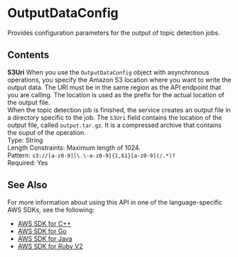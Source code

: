 # OutputDataConfig<a name="API_OutputDataConfig"></a>

Provides configuration parameters for the output of topic detection jobs\.



## Contents<a name="API_OutputDataConfig_Contents"></a>

 **S3Uri**   <a name="comprehend-Type-OutputDataConfig-S3Uri"></a>
When you use the `OutputDataConfig` object with asynchronous operations, you specify the Amazon S3 location where you want to write the output data\. The URI must be in the same region as the API endpoint that you are calling\. The location is used as the prefix for the actual location of the output file\.  
When the topic detection job is finished, the service creates an output file in a directory specific to the job\. The `S3Uri` field contains the location of the output file, called `output.tar.gz`\. It is a compressed archive that contains the ouput of the operation\.  
Type: String  
Length Constraints: Maximum length of 1024\.  
Pattern: `s3://[a-z0-9][\.\-a-z0-9]{1,61}[a-z0-9](/.*)?`   
Required: Yes

## See Also<a name="API_OutputDataConfig_SeeAlso"></a>

For more information about using this API in one of the language\-specific AWS SDKs, see the following:
+  [AWS SDK for C\+\+](https://docs.aws.amazon.com/goto/SdkForCpp/comprehend-2017-11-27/OutputDataConfig) 
+  [AWS SDK for Go](https://docs.aws.amazon.com/goto/SdkForGoV1/comprehend-2017-11-27/OutputDataConfig) 
+  [AWS SDK for Java](https://docs.aws.amazon.com/goto/SdkForJava/comprehend-2017-11-27/OutputDataConfig) 
+  [AWS SDK for Ruby V2](https://docs.aws.amazon.com/goto/SdkForRubyV2/comprehend-2017-11-27/OutputDataConfig) 